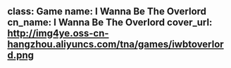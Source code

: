 class: Game
name: I Wanna Be The Overlord
cn_name: I Wanna Be The Overlord
cover_url: http://img4ye.oss-cn-hangzhou.aliyuncs.com/tna/games/iwbtoverlord.png
---